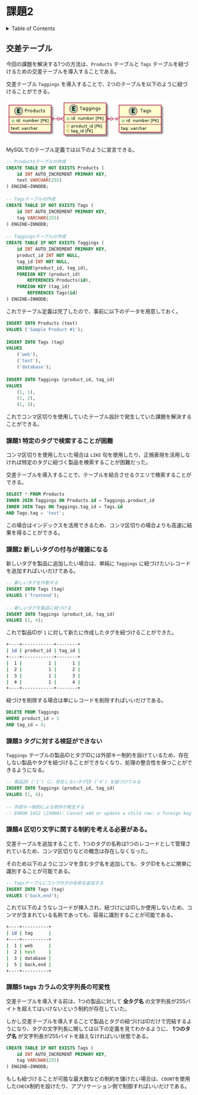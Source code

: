 # 課題2

<!-- START doctoc generated TOC please keep comment here to allow auto update -->
<!-- DON'T EDIT THIS SECTION, INSTEAD RE-RUN doctoc TO UPDATE -->
<details>
<summary>Table of Contents</summary>

- [交差テーブル](#%E4%BA%A4%E5%B7%AE%E3%83%86%E3%83%BC%E3%83%96%E3%83%AB)
  - [課題1 特定のタグで検索することが困難](#%E8%AA%B2%E9%A1%8C1-%E7%89%B9%E5%AE%9A%E3%81%AE%E3%82%BF%E3%82%B0%E3%81%A7%E6%A4%9C%E7%B4%A2%E3%81%99%E3%82%8B%E3%81%93%E3%81%A8%E3%81%8C%E5%9B%B0%E9%9B%A3)
  - [課題2 新しいタグの付与が複雑になる](#%E8%AA%B2%E9%A1%8C2-%E6%96%B0%E3%81%97%E3%81%84%E3%82%BF%E3%82%B0%E3%81%AE%E4%BB%98%E4%B8%8E%E3%81%8C%E8%A4%87%E9%9B%91%E3%81%AB%E3%81%AA%E3%82%8B)
  - [課題3 タグに対する検証ができない](#%E8%AA%B2%E9%A1%8C3-%E3%82%BF%E3%82%B0%E3%81%AB%E5%AF%BE%E3%81%99%E3%82%8B%E6%A4%9C%E8%A8%BC%E3%81%8C%E3%81%A7%E3%81%8D%E3%81%AA%E3%81%84)
  - [課題4 区切り文字に関する制約を考える必要がある。](#%E8%AA%B2%E9%A1%8C4-%E5%8C%BA%E5%88%87%E3%82%8A%E6%96%87%E5%AD%97%E3%81%AB%E9%96%A2%E3%81%99%E3%82%8B%E5%88%B6%E7%B4%84%E3%82%92%E8%80%83%E3%81%88%E3%82%8B%E5%BF%85%E8%A6%81%E3%81%8C%E3%81%82%E3%82%8B)
  - [課題5 tags カラムの文字列長の可変性](#%E8%AA%B2%E9%A1%8C5-tags-%E3%82%AB%E3%83%A9%E3%83%A0%E3%81%AE%E6%96%87%E5%AD%97%E5%88%97%E9%95%B7%E3%81%AE%E5%8F%AF%E5%A4%89%E6%80%A7)

</details>
<!-- END doctoc generated TOC please keep comment here to allow auto update -->

## 交差テーブル

今回の課題を解決する1つの方法は、`Products` テーブルと `Tags` テーブルを紐づけるための交差テーブルを導入することである。

交差テーブル `Taggings` を導入することで、2つのテーブルを以下のように紐づけることができる。

![](../assets/jaywalking.png)

MySQLでのテーブル定義では以下のように宣言できる。

```sql
-- Productsテーブルの作成
CREATE TABLE IF NOT EXISTS Products (
    id INT AUTO_INCREMENT PRIMARY KEY,
    text VARCHAR(255)
) ENGINE=INNODB;

-- Tagsテーブルの作成
CREATE TABLE IF NOT EXISTS Tags (
    id INT AUTO_INCREMENT PRIMARY KEY,
    tag VARCHAR(255)
) ENGINE=INNODB;

-- Taggingsテーブルの作成
CREATE TABLE IF NOT EXISTS Taggings (
    id INT AUTO_INCREMENT PRIMARY KEY,
    product_id INT NOT NULL,
    tag_id INT NOT NULL,
    UNIQUE(product_id, tag_id),
    FOREIGN KEY (product_id)
        REFERENCES Products(id),
    FOREIGN KEY (tag_id)
        REFERENCES Tags(id)
) ENGINE=INNODB;
```

これでテーブル定義は完了したので、事前に以下のデータを用意しておく。

```sql
INSERT INTO Products (text)
VALUES ('Sample Product #1');

INSERT INTO Tags (tag)
VALUES
    ('web'),
    ('test'),
    ('database');

INSERT INTO Taggings (product_id, tag_id)
VALUES
    (1, 1),
    (1, 2),
    (1, 3);
```

これでコンマ区切りを使用していたテーブル設計で発生していた課題を解決することができる。

### 課題1 特定のタグで検索することが困難

コンマ区切りを使用したいた場合は `LIKE` 句を使用したり、正規表現を活用しなければ特定のタグに紐づく製品を検索することが困難だった。

交差テーブルを導入することで、テーブルを結合させるクエリで検索することができる。

```sql
SELECT * FROM Products
INNER JOIN Taggings ON Products.id = Taggings.product_id
INNER JOIN Tags ON Taggings.tag_id = Tags.id
AND Tags.tag = 'test';
```

この場合はインデックスを活用できるため、コンマ区切りの場合よりも高速に結果を得ることができる。


### 課題2 新しいタグの付与が複雑になる

新しいタグを製品に追加したい場合は、単純に `Taggings` に紐づけたいレコードを追加すればいいだけである。

```sql
-- 新しいタグを作製する
INSERT INTO Tags (tag)
VALUES ('frontend');

-- 新しいタグを製品に紐づける
INSERT INTO Taggings (product_id, tag_id)
VALUES (1, 4);
```

これで製品IDが `1` に対して新たに作成したタグを紐づけることができた。

```bash
+----+------------+--------+
| id | product_id | tag_id |
+----+------------+--------+
|  1 |          1 |      1 |
|  2 |          1 |      2 |
|  3 |          1 |      3 |
|  4 |          1 |      4 |
+----+------------+--------+
```

紐づけを削除する場合は単にレコードを削除すればいいだけである。

```sql
DELETE FROM Taggings
WHERE product_id = 1
AND tag_id = 4;
```

### 課題3 タグに対する検証ができない

`Taggings` テーブルの製品IDとタグIDには外部キー制約を設けているため、存在しない製品やタグを紐づけることができなくなり、処理の整合性を保つことができるようになる。

```sql
-- 製品ID ('1') に、存在しないタグID ('4') を紐づけてみる
INSERT INTO Taggings (product_id, tag_id)
VALUES (1, 4);

-- 外部キー制約による例外が発生する
-- ERROR 1452 (23000): Cannot add or update a child row: a foreign key constraint fails (`employees`.`Taggings`, CONSTRAINT `Taggings_ibfk_2` FOREIGN KEY (`tag_id`) REFERENCES `Tags` (`id`)
```

### 課題4 区切り文字に関する制約を考える必要がある。

交差テーブルを追加することで、1つのタグの名称は1つのレコードとして管理されているため、コンマ区切りなどの概念は存在しなくなった。

そのため以下のようにコンマを含むタグ名を追加しても、タグIDをもとに関単に識別することが可能である。

```sql
-- Tagsテーブルにコンマ付きの名称を追加する
INSERT INTO Tags (tag)
VALUES ('back,end');
```

これで以下のようなレコードが挿入され、紐づけにはIDしか使用しないため、コンマが含まれている名称であっても、容易に識別することが可能である。

```bash
+----+----------+
| id | tag      |
+----+----------+
|  1 | web      |
|  2 | test     |
|  3 | database |
|  5 | back,end |
+----+----------+
```

### 課題5 tags カラムの文字列長の可変性

交差テーブルを導入する前は、1つの製品に対して **全タグ名** の文字列長が255バイトを超えてはいけないという制約が存在していた。

しかし交差テーブルを導入することで製品とタグの紐づけはIDだけで完結するようになり、タグの文字列長に関しては以下の定義を見てわかるように、 **1つのタグ名** が文字列長が255バイトを越えなければいい状態である。

```sql
CREATE TABLE IF NOT EXISTS Tags (
    id INT AUTO_INCREMENT PRIMARY KEY,
    tag VARCHAR(255)
) ENGINE=INNODB;
```

もしも紐づけることが可能な最大数などの制約を儲けたい場合は、`COUNT`を使用した`CHECK`制約を設けたり、アプリケーション側で制御すればいいだけである。
